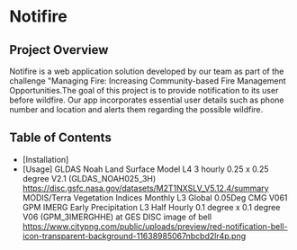 # Notifire
## Project Overview
Notifire is a web application solution developed by our team as part of the challenge "Managing Fire: Increasing Community-based Fire Management Opportunities.The goal of this project is to provide notification to its user before wildfire. Our app incorporates essential user details such as phone number and location and alerts them regarding the possible wildfire.  
## Table of Contents 
- [Installation]
- [Usage]
GLDAS Noah Land Surface Model L4 3 hourly 0.25 x 0.25 degree V2.1 (GLDAS_NOAH025_3H)
https://disc.gsfc.nasa.gov/datasets/M2T1NXSLV_V5.12.4/summary
MODIS/Terra Vegetation Indices Monthly L3 Global 0.05Deg CMG V061
GPM IMERG Early Precipitation L3 Half Hourly 0.1 degree x 0.1 degree V06 (GPM_3IMERGHHE) at GES DISC
image of bell https://www.citypng.com/public/uploads/preview/red-notification-bell-icon-transparent-background-11638985067nbcbd2lr4p.png


